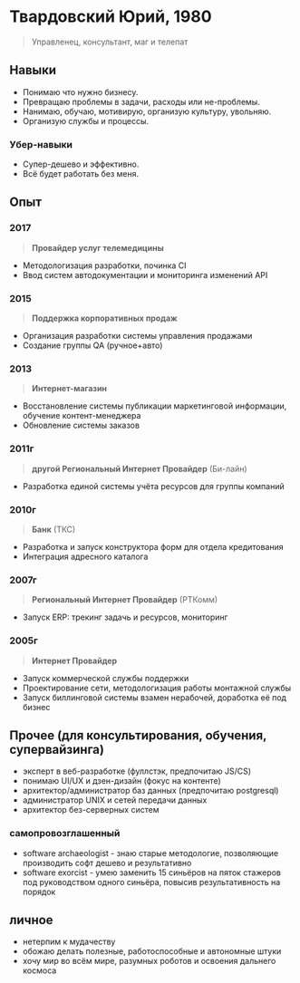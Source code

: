 # Твардовский Юрий, 1980
> Управленец, консультант, маг и телепат

## Навыки

- Понимаю что нужно бизнесу.
- Превращаю проблемы в задачи, расходы или не-проблемы.
- Нанимаю, обучаю, мотивирую, организую культуру, увольняю.
- Организую службы и процессы.

### Убер-навыки

- Супер-дешево и эффективно.
- Всё будет работать без меня.

## Опыт

### 2017
> **Провайдер услуг телемедицины**
- Методологизация разработки, починка CI
- Ввод систем автодокументации и мониторинга изменений API

### 2015
> **Поддержка корпоративных продаж**
- Организация разработки системы управления продажами
- Создание группы QA (ручное+авто)

### 2013
> **Интернет-магазин**
- Восстановление системы публикации маркетинговой информации, обучение контент-менеджера
- Обновление системы заказов

### 2011г
> **другой Региональный Интернет Провайдер** (Би-лайн)
- Разработка единой системы учёта ресурсов для группы компаний

### 2010г
> **Банк** (ТКС)
- Разработка и запуск конструктора форм для отдела кредитования
- Интеграция адресного каталога

### 2007г
> **Региональный Интернет Провайдер** (РТКомм)
- Запуск ERP: трекинг задачь и ресурсов, мониторинг

### 2005г
> **Интернет Провайдер**
- Запуск коммерческой службы поддержки
- Проектирование сети, методологизация работы монтажной службы
- Запуск биллинговой системы взамен нерабочей, доработка её под бизнес

## Прочее (для консультирования, обучения, супервайзинга)
- эксперт в веб-разработке (фуллстэк, предпочитаю JS/CS)
- понимаю UI/UX и дзен-дизайн (фокус на контенте)
- архитектор/администратор баз данных (предпочитаю postgresql)
- администратор UNIX и сетей передачи данных
- архитектор без-серверных систем

### самопровозглашенный
- software archaeologist - знаю старые методологие, позволяющие производить софт дешево и результативно
- software exorcist - умею заменить 15 синьёров на пяток стажеров под руководством одного синьёра, повысив результативность на порядок

## личное
- нетерпим к мудачеству
- обожаю делать полезные, работоспособные и автономные штуки
- хочу мир во всём мире, разумных роботов и освоения дальнего космоса
